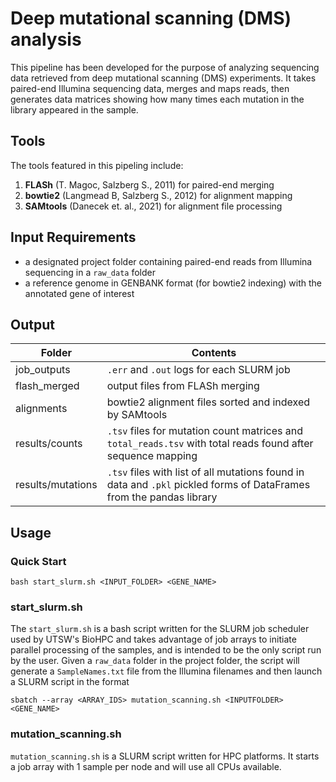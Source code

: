 # Deep mutational scanning (DMS) analysis
This pipeline has been developed for the purpose of analyzing sequencing data retrieved from deep mutational scanning (DMS) experiments. It takes paired-end Illumina sequencing data, merges and maps reads, then generates data matrices showing how many times each mutation in the library appeared in the sample.

## Tools
The tools featured in this pipeling include:
1. **FLASh** (T. Magoc, Salzberg S., 2011) for paired-end merging
2. **bowtie2** (Langmead B, Salzberg S., 2012) for alignment mapping
3. **SAMtools** (Danecek et. al., 2021) for alignment file processing

## Input Requirements
* a designated project folder containing paired-end reads from Illumina sequencing in a `raw_data` folder
* a reference genome in GENBANK format (for bowtie2 indexing) with the annotated gene of interest

## Output
| Folder | Contents |
|---|---|
| job_outputs | `.err` and `.out` logs for each SLURM job |
| flash_merged | output files from FLASh merging |
| alignments | bowtie2 alignment files sorted and indexed by SAMtools |
| results/counts | `.tsv` files for mutation count matrices and `total_reads.tsv` with total reads found after sequence mapping |
| results/mutations | `.tsv` files with list of all mutations found in data and `.pkl` pickled forms of DataFrames from the pandas library |

## Usage
### Quick Start
```
bash start_slurm.sh <INPUT_FOLDER> <GENE_NAME>
```
### start_slurm.sh
The `start_slurm.sh` is a bash script written for the SLURM job scheduler used by UTSW's BioHPC and takes advantage of job arrays to initiate parallel processing of the samples, and is intended to be the only script run by the user. Given a `raw_data` folder in the project folder, the script will generate a `SampleNames.txt` file from the Illumina filenames and then launch a SLURM script in the format

```
sbatch --array <ARRAY_IDS> mutation_scanning.sh <INPUTFOLDER> <GENE_NAME>
```

### mutation_scanning.sh
`mutation_scanning.sh` is a SLURM script written for HPC platforms. It starts a job array with 1 sample per node and will use all CPUs available.
